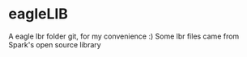 # eagleLIB
A eagle lbr folder git, for my convenience :)
Some lbr files came from Spark's open source library

